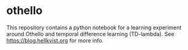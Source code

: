 # othello

This repository contains a python notebook for a learning experiment around Othello
and temporal difference learning (TD-lambda). See https://blog.hellkvist.org for more info. 
